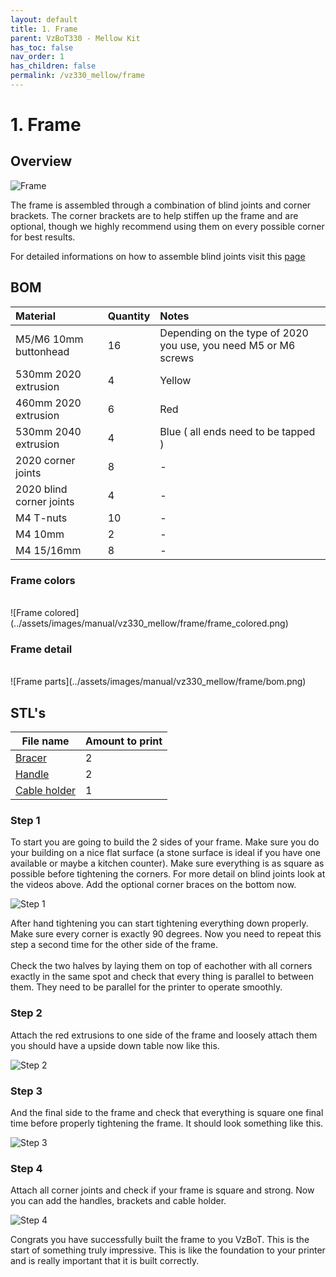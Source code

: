 ```yaml
---
layout: default
title: 1. Frame
parent: VzBoT330 - Mellow Kit
has_toc: false
nav_order: 1
has_children: false
permalink: /vz330_mellow/frame
---
```


# 1. Frame

## Overview

![Frame](../assets/images/manual/vz330_mellow/frame/overview.png)

The frame is assembled through a combination of blind joints and corner brackets. The corner brackets are to help stiffen up the frame and are optional, though we highly recommend using them on every possible corner for best results.

For detailed informations on how to assemble blind joints visit this [page](../general/blind-joints)

## BOM

| Material        | Quantity          | Notes |
|:-------------|:------------------|:------|
| M5/M6 10mm buttonhead           | 16 | Depending on the type of 2020 you use, you need M5 or M6 screws  |
| 530mm 2020 extrusion | 4   | Yellow  |
| 460mm 2020 extrusion           | 6      | Red   |
| 530mm 2040 extrusion           | 4 | Blue ( all ends need to be tapped ) |
| 2020 corner joints           | 8 | -  |
| 2020 blind corner joints           | 4 | -  |
| M4 T-nuts | 10 | - |
| M4 10mm | 2 | - |
| M4 15/16mm | 8 | - |

### Frame colors 
<br>
![Frame colored](../assets/images/manual/vz330_mellow/frame/frame_colored.png)
<br>

### Frame detail
<br>
![Frame parts](../assets/images/manual/vz330_mellow/frame/bom.png)
<br>

## STL's

 | File name | Amount to print |
|-----------|-----------------|
| <a href="https://github.com/VzBoT3D/VzBoT-Vz330/blob/master/Assemblies%20BOM%20and%20STL/Frame/STLs/Frame_Brace.stl" target="_blank">Bracer</a> | 2 |
| <a href="https://github.com/VzBoT3D/VzBoT-Vz330/blob/master/Assemblies%20BOM%20and%20STL/Frame/STLs/handle.stl" target="_blank">Handle</a> | 2 |
| <a href="https://github.com/VzBoT3D/VzBoT-Vz330/blob/master/Assemblies%20BOM%20and%20STL/Frame/STLs/cable%20holder%20frame%20side.stl" target="_blank">Cable holder</a> | 1 |

### Step 1

To start you are going to build the 2 sides of your frame. Make sure you do your building on a nice flat surface (a stone surface is ideal if you have one available or maybe a kitchen counter). Make sure everything is as square as possible before tightening the corners. For more detail on blind joints look at the videos above. Add the optional corner braces on the bottom now.

![Step 1](../assets/images/manual/vz330_mellow/frame/step1.png)

After hand tightening you can start tightening everything down properly. Make sure every corner is exactly 90 degrees. Now you need to repeat this step a second time for the other side of the frame. <br><br>
Check the two halves by laying them on top of eachother with all corners exactly in the same spot and check that every thing is parallel to between them. They need to be parallel for the printer to operate smoothly.

### Step 2

Attach the red extrusions to one side of the frame and loosely attach them you should have a upside down table now like this.

![Step 2](../assets/images/manual/vz330_mellow/frame/step2.png)

### Step 3

And the final side to the frame and check that everything is square one final time before properly tightening the frame. It should look something like this.

![Step 3](../assets/images/manual/vz330_mellow/frame/step3.png)

### Step 4

Attach all corner joints and check if your frame is square and strong. Now you can add the handles, brackets and cable holder.

![Step 4](../assets/images/manual/vz330_mellow/frame/step4.png)

Congrats you have successfully built the frame to you VzBoT. This is the start of something truly impressive. This is like the foundation to your printer and is really important that it is built correctly.